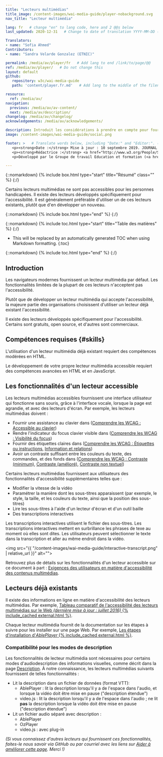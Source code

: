 ```yaml
---
title: "Lecteurs multimédias"
title_image: /content-images/wai-media-guide/player-nobackground.svg
nav_title: "Lecteur multimédia"

lang: fr   # change "en" to lang code, here and 2 @@s below
last_updated: 2020-12-31   # Change to date of translation YYYY-MM-DD (month in middle)

Translators:
- name: "Sofia Ahmed"
Contributors:
- name: "Sandra Velarde Gonzalez (ETNIC)"

permalink: /media/av/player/fr   # Add lang to end /link/to/page/@@
ref: /media/av/player/   # Do not change this
layout: default
github:
   repository: w3c/wai-media-guide
   path: 'content/player.fr.md'   # Add lang to the middle of the filename, e.g., index.@@.md

resource:
  ref: /media/av/
navigation:
  previous: /media/av/av-content/
  next: /media/av/description/
changelog: /media/av/changelog/
acknowledgements: /media/av/acknowledgements/

description: Introduit les considérations à prendre en compte pour fournir un lecteur multimédia qui accepte l'accessibilité.
image: /content-images/wai-media-guide/social.png

footer: >   # Translate words below, including "Date:" and "Editor:". (Do not update the date.)
   <p><strong>Date :</strong> Mise à jour : 10 septembre 2019. JOURNAL DES MODIFICATIONS.</p>
   <p><strong>Rédactrice :</strong> <a href="http://www.w3.org/People/Shawn">Shawn Lawton Henry</a>. REMERCIEMENTS : liste les contributeurs et les crédits.</p>
   <p>Développé par le Groupe de travail Education et formation (<a href="http://www.w3.org/WAI/EO/">EOWG</a>). Rédigé initialement dans le cadre du projet <a href="https://www.w3.org/WAI/WCAGTA/">WCAG TA</a> financé par le <abbr title="United States">U.S.</abbr> Access Board. Révisé dans le cadre du projet <a href="https://www.w3.org/WAI/expand-access/">WAI Expanding Acess</a> financé par la fondation Ford.</p>

---
```


{::nomarkdown}
{% include box.html type="start" title="Résumé" class="" %}
{:/}

Certains lecteurs multimédias ne sont pas accessibles pour les personnes handicapées. Il existe des lecteurs développés spécifiquement pour l'accessibilité. Il est généralement préférable d'utiliser un de ces lecteurs existants, plutôt que d'en développer un nouveau.

{::nomarkdown}
{% include box.html type="end" %}
{:/}

{::nomarkdown}
{% include toc.html type="start" title="Table des matières" %}
{:/}

- This will be replaced by an automatically generated TOC when using Markdown formatting.
{:toc}

{::nomarkdown}
{% include toc.html type="end" %}
{:/}

## Introduction

Les navigateurs modernes fournissent un lecteur multimédia par défaut. Les fonctionnalités limitées de la plupart de ces lecteurs n'acceptent pas l'accessibilité.

Plutôt que de développer un lecteur multimédia qui accepte l'accessibilité, la majeure partie des organisations choisissent d'utiliser un lecteur déjà existant  l'accessibilité.

Il existe des lecteurs développés spécifiquement pour l'accessibilité. Certains sont gratuits, open source, et d'autres sont commerciaux.

## Compétences requises {#skills}

L'utilisation d'un lecteur multimédia déjà existant requiert des compétences modérées en HTML.

Le développement de votre propre lecteur multimédia accessible requiert des compétences avancées en HTML et en JavaScript.

## Les fonctionnalités d'un lecteur accessible

Les lecteurs multimédias accessibles fournissent une interface utilisateur qui fonctionne sans souris, grâce à l'interface vocale, lorsque la page est agrandie, et avec des lecteurs d'écran. Par exemple, les lecteurs multimédias doivent :
* Fournir une assistance au clavier dans ([Comprendre les WCAG : Accessible au clavier](https://www.w3.org/WAI/WCAG21/Understanding/keyboard-accessible))
* Rendre l'indicateur du focus clavier visible dans ([Comprendre les WCAG : Visibilité du focus](https://www.w3.org/WAI/WCAG21/Understanding/focus-visible))
* Fournir des étiquettes claires dans ([Comprendre les WCAG : Étiquettes ou instructions](https://www.w3.org/WAI/WCAG21/Understanding/labels-or-instructions), [Information et relations](https://www.w3.org/WAI/WCAG21/Understanding/info-and-relationships))
* Avoir un contraste suffisant entre les couleurs du texte, des commandes, et des fonds dans ([Comprendre les WCAG : Contraste (minimum)](https://www.w3.org/WAI/WCAG21/Understanding/contrast-minimum), [Contraste (amélioré)](https://www.w3.org/WAI/WCAG21/Understanding/contrast-enhanced), [Contraste non textuel](https://www.w3.org/WAI/WCAG21/Understanding/non-text-contrast.html))

Certains lecteurs multimédias fournissent aux utilisateurs des fonctionnalités d'accessibilité supplémentaires telles que :
* Modifier la vitesse de la vidéo
* Paramétrer la manière dont les sous-titres apparaissent (par exemple, le style, la taille, et les couleurs du texte, ainsi que la position des sous-titres)
* Lire les sous-titres à l'aide d'un lecteur d'écran et d'un outil baille
* Des transcriptions interactives

Les transcriptions interactives utilisent le fichier des sous-titres. Les transcriptions interactives mettent en surbrillance les phrases de texe au moment où elles sont dites. Les utilisateurs peuvent sélectionner le texte dans la transcription et aller au même endroit dans la vidéo.

<img src="{{ "/content-images/wai-media-guide/interactive-transcript.png" | relative_url }}" alt="">

Retrouvez plus de détails sur les fonctionnalités d'un lecteur accessible sur ce document à part : [Exigences des utilisateurs en matière d'accessibilité des contenus multimédias](https://www.w3.org/TR/media-accessibility-reqs/).

## Lecteurs déjà existants

Il existe des informations en ligne en matière d'accessibilité des lecteurs multimédias. Par exemple, [Tableau comparatif de l'accessibilité des lecteurs multimédias sur le Web _(dernière mise à jour : juillet 2016)_ {% include_cached external.html %}](http://kensgists.github.io/apt/).

Chaque lecteur multimédia fournit de la documentation sur les étapes à suivre pour les installer sur une page Web. Par exemple, [Les étapes d'installation d'<em>AblePlayer</em> {% include_cached external.html %}](https://ableplayer.github.io/ableplayer/#setup-step-1-use-html5-doctype).

### Compatibilité pour les modes de description

Les fonctionnalités de lecteur multimédia sont nécessaires pour certains modes d'audiodescription des informations visuelles, comme décrit dans la page [Description](/media/av/description/). À notre connaissance, les lecteurs multimédias suivants fournissent de telles fonctionnalités :
* Lit la description dans un fichier de données (format VTT):
   * AblePlayer : lit la description lorsqu'il y a de l'espace dans l'audio, et lorsque la vidéo doit être mise en pause ("description étendue")
   * video.js : lit la description lorsqu'il y a de l'espace dans l'audio ; ne lit **pas** la description lorsque la vidéo doit être mise en pause ("description étendue")
* Lit un fichier audio séparé avec description :
   * AblePlayer
   * OzPlayer
   * video.js : avec plug-in

_(Si vous connaissez d'autres lecteurs qui fournissent ces fonctionnalités, faites-le nous savoir via GitHub ou par courriel avec les liens sur [Aider à améliorer cette page](#helpimprove). Merci !)_

